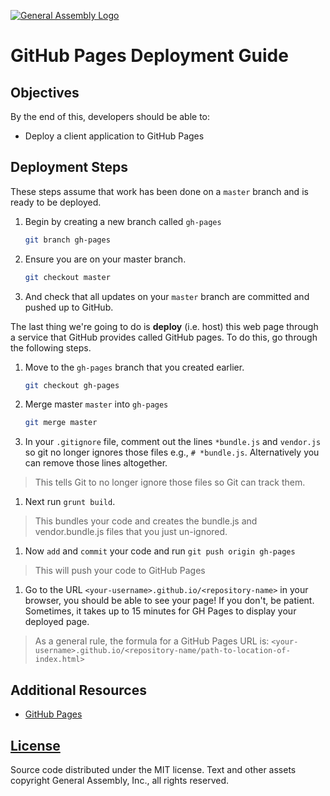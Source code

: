 [![General Assembly Logo](https://camo.githubusercontent.com/1a91b05b8f4d44b5bbfb83abac2b0996d8e26c92/687474703a2f2f692e696d6775722e636f6d2f6b6538555354712e706e67)](https://generalassemb.ly/education/web-development-immersive)

# GitHub Pages Deployment Guide

## Objectives

By the end of this, developers should be able to:

-   Deploy a client application to GitHub Pages

## Deployment Steps

These steps assume that work has been done on a `master` branch and is ready to
be deployed.

1.  Begin by creating a new branch called `gh-pages`

    ```sh
    git branch gh-pages
    ```

1.  Ensure you are on your master branch.

    ```sh
    git checkout master
    ```

1.  And check that all updates on your `master` branch are committed and pushed
 up to GitHub.

The last thing we're going to do is **deploy** (i.e. host) this web page through
a service that GitHub provides called GitHub pages. To do this, go through the
following steps.

1.  Move to the `gh-pages` branch that you created earlier.

    ```sh
    git checkout gh-pages
    ```

1.  Merge master `master` into `gh-pages`

    ```sh
    git merge master
    ```

1.  In your `.gitignore` file, comment out the lines `*bundle.js` and
`vendor.js` so git no longer ignores those files e.g., `# *bundle.js`.
Alternatively you can remove those lines altogether.

  > This tells Git to no longer ignore those files so Git can track them.

1.  Next run `grunt build`.

  > This bundles your code and creates the bundle.js and vendor.bundle.js files
  > that you just un-ignored.

1.  Now `add` and `commit` your code and run `git push origin gh-pages`

  > This will push your code to GitHub Pages

1.  Go to the URL `<your-username>.github.io/<repository-name>` in your browser, you
should be able to see your page! If you don't, be patient. Sometimes, it takes
up to 15 minutes for GH Pages to display your deployed page.

  > As a general rule, the formula for a GitHub Pages URL is:
  >`<your-username>.github.io/<repository-name/path-to-location-of-index.html>`

## Additional Resources

-   [GitHub Pages](https://pages.github.com/)

## [License](LICENSE)

Source code distributed under the MIT license. Text and other assets copyright
General Assembly, Inc., all rights reserved.
